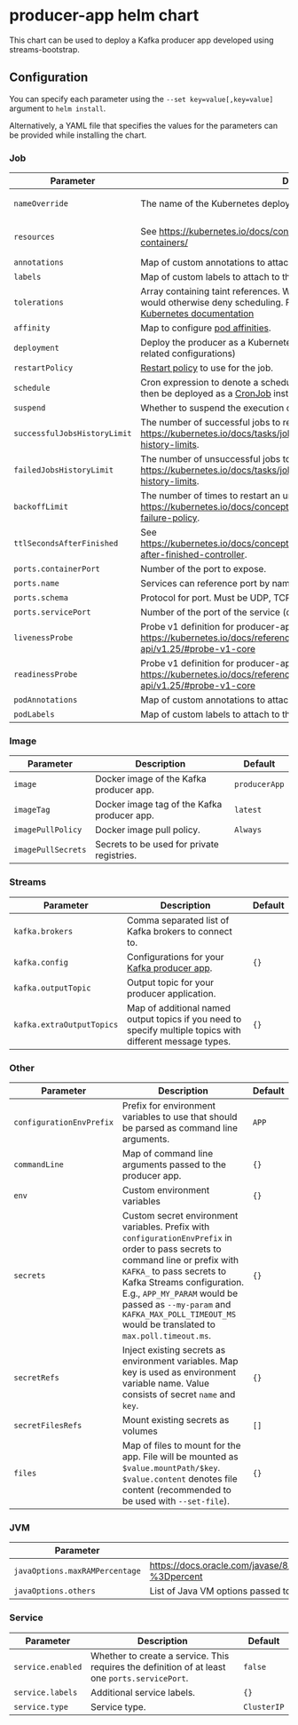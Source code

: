 # producer-app helm chart

This chart can be used to deploy a Kafka producer app developed using streams-bootstrap.

## Configuration

You can specify each parameter using the `--set key=value[,key=value]` argument to `helm install`.

Alternatively, a YAML file that specifies the values for the parameters can be provided while installing the chart.

### Job

| Parameter                    | Description                                                                                                                                                                                                                                                                | Default                                    |
| ---------------------------- | -------------------------------------------------------------------------------------------------------------------------------------------------------------------------------------------------------------------------------------------------------------------------- | ------------------------------------------ |
| `nameOverride`               | The name of the Kubernetes deployment.                                                                                                                                                                                                                                     | `bakdata-producer-app`                     |
| `resources`                  | See https://kubernetes.io/docs/concepts/configuration/manage-resources-containers/                                                                                                                                                                                         | see [values.yaml](values.yaml) for details |
| `annotations`                | Map of custom annotations to attach to the deployment.                                                                                                                                                                                                                     | `{}`                                       |
| `labels`                     | Map of custom labels to attach to the deployment.                                                                                                                                                                                                                          | `{}`                                       |
| `tolerations`                | Array containing taint references. When defined, pods can run on nodes, which would otherwise deny scheduling. Further information can be found in the [Kubernetes documentation](https://kubernetes.io/docs/concepts/configuration/taint-and-toleration/)                 | `{}`                                       |
| `affinity`                   | Map to configure [pod affinities](https://kubernetes.io/docs/concepts/configuration/assign-pod-node/#affinity-and-anti-affinity).                                                                                                                                                 | `{}`                                       |
| `deployment`                 | Deploy the producer as a Kubernetes Deployment (thereby ignoring Job-related configurations)                                                                                                                                                                               | false                                      |
| `restartPolicy`              | [Restart policy](https://kubernetes.io/docs/concepts/workloads/pods/pod-lifecycle/#restart-policy) to use for the job.                                                                                                                                                     | `OnFailure`                                |
| `schedule`                   | Cron expression to denote a schedule this producer app should be run on. It will then be deployed as a [CronJob](https://kubernetes.io/docs/concepts/workloads/controllers/cron-jobs/) instead of a [Job](https://kubernetes.io/docs/concepts/workloads/controllers/job/). |                                            |
| `suspend`                    | Whether to suspend the execution of the cron job.                                                                                                                                                                                                                          | `false`                                    |
| `successfulJobsHistoryLimit` | The number of successful jobs to retain. See https://kubernetes.io/docs/tasks/job/automated-tasks-with-cron-jobs/#jobs-history-limits.                                                                                                                                     | `1`                                        |
| `failedJobsHistoryLimit`     | The number of unsuccessful jobs to retain. See https://kubernetes.io/docs/tasks/job/automated-tasks-with-cron-jobs/#jobs-history-limits.                                                                                                                                   | `1`                                        |
| `backoffLimit`               | The number of times to restart an unsuccessful job. See https://kubernetes.io/docs/concepts/workloads/controllers/job/#pod-backoff-failure-policy.                                                                                                                         | `6`                                        |
| `ttlSecondsAfterFinished`    | See https://kubernetes.io/docs/concepts/workloads/controllers/ttlafterfinished/#ttl-after-finished-controller.                                                                                                                                                             | `100`                                      |
| `ports.containerPort`        | Number of the port to expose.                                                                                                                                                                                                                                              |                                            |
| `ports.name`                 | Services can reference port by name (optional).                                                                                                                                                                                                                            |                                            |
| `ports.schema`               | Protocol for port. Must be UDP, TCP, or SCTP (optional).                                                                                                                                                                                                                   |                                            |
| `ports.servicePort`          | Number of the port of the service (optional). See [service definition](#service)                                                                                                                                                                                           |                                            |
| `livenessProbe`              | Probe v1 definition for producer-app: https://kubernetes.io/docs/reference/generated/kubernetes-api/v1.25/#probe-v1-core                                                                                                                                                   | `{}`                                       |
| `readinessProbe`             | Probe v1 definition for producer-app: https://kubernetes.io/docs/reference/generated/kubernetes-api/v1.25/#probe-v1-core                                                                                                                                                   | `{}`                                       |
| `podAnnotations`             | Map of custom annotations to attach to the pod spec.                                                                                                                                                                                                                       | `{}`                                       |
| `podLabels`                  | Map of custom labels to attach to the pod spec.                                                                                                                                                                                                                            | `{}`                                       |

### Image

| Parameter          | Description                                 | Default       |
| ------------------ | ------------------------------------------- | ------------- |
| `image`            | Docker image of the Kafka producer app.     | `producerApp` |
| `imageTag`         | Docker image tag of the Kafka producer app. | `latest`      |
| `imagePullPolicy`  | Docker image pull policy.                   | `Always`      |
| `imagePullSecrets` | Secrets to be used for private registries.  |               |

### Streams

| Parameter                 | Description                                                                                                | Default |
|---------------------------|------------------------------------------------------------------------------------------------------------|---------|
| `kafka.brokers`           | Comma separated list of Kafka brokers to connect to.                                                       |         |
| `kafka.config`            | Configurations for your [Kafka producer app](https://kafka.apache.org/documentation/#producerconfigs).     | `{}`    |
| `kafka.outputTopic`       | Output topic for your producer application.                                                                |         |
| `kafka.extraOutputTopics` | Map of additional named output topics if you need to specify multiple topics with different message types. | `{}`    |

### Other

| Parameter                | Description                                                                                                                                                                                                                                                                                                                   | Default |
|--------------------------|-------------------------------------------------------------------------------------------------------------------------------------------------------------------------------------------------------------------------------------------------------------------------------------------------------------------------------|---------|
| `configurationEnvPrefix` | Prefix for environment variables to use that should be parsed as command line arguments.                                                                                                                                                                                                                                      | `APP`   |
| `commandLine`            | Map of command line arguments passed to the producer app.                                                                                                                                                                                                                                                                     | `{}`    |
| `env`                    | Custom environment variables                                                                                                                                                                                                                                                                                                  | `{}`    |
| `secrets`                | Custom secret environment variables. Prefix with `configurationEnvPrefix` in order to pass secrets to command line or prefix with `KAFKA_` to pass secrets to Kafka Streams configuration. E.g., `APP_MY_PARAM` would be passed as `--my-param` and `KAFKA_MAX_POLL_TIMEOUT_MS` would be translated to `max.poll.timeout.ms`. | `{}`    |
| `secretRefs`             | Inject existing secrets as environment variables. Map key is used as environment variable name. Value consists of secret `name` and `key`.                                                                                                                                                                                    | `{}`    |
| `secretFilesRefs`        | Mount existing secrets as volumes                                                                                                                                                                                                                                                                                             | `[]`    |
| `files`                  | Map of files to mount for the app. File will be mounted as `$value.mountPath/$key`. `$value.content` denotes file content (recommended to be used with `--set-file`).                                                                                                                                                         | `{}`    |

### JVM

| Parameter                      | Description                                                                                                                                  | Default |
| ------------------------------ | -------------------------------------------------------------------------------------------------------------------------------------------- | ------- |
| `javaOptions.maxRAMPercentage` | https://docs.oracle.com/javase/8/docs/technotes/tools/unix/java.html#:~:text=is%20set%20ergonomically.-,%2DXX%3AMaxRAMPercentage,-%3Dpercent | `true`  |
| `javaOptions.others`           | List of Java VM options passed to the producer app.                                                                                          | `[]`    |

### Service

| Parameter         | Description                                                                                    | Default     |
| ----------------- | ---------------------------------------------------------------------------------------------- | ----------- |
| `service.enabled` | Whether to create a service. This requires the definition of at least one `ports.servicePort`. | `false`     |
| `service.labels`  | Additional service labels.                                                                     | `{}`        |
| `service.type`    | Service type.                                                                                  | `ClusterIP` |
